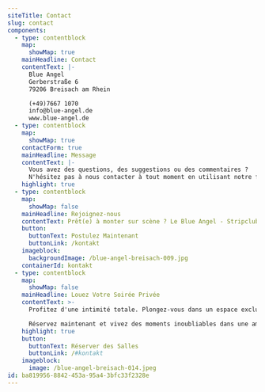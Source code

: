 ```yaml
---
siteTitle: Contact
slug: contact
components:
  - type: contentblock
    map:
      showMap: true
    mainHeadline: Contact
    contentText: |-
      Blue Angel
      Gerberstraße 6
      79206 Breisach am Rhein

      (+49)7667 1070
      info@blue-angel.de
      www.blue-angel.de
  - type: contentblock
    map:
      showMap: true
    contactForm: true
    mainHeadline: Message
    contentText: |-
      Vous avez des questions, des suggestions ou des commentaires ?
      N'hésitez pas à nous contacter à tout moment en utilisant notre formulaire de contact.
    highlight: true
  - type: contentblock
    map:
      showMap: false
    mainHeadline: Rejoignez-nous
    contentText: Prêt(e) à monter sur scène ? Le Blue Angel - Stripclub recherche des danseuses talentueuses qui veulent donner vie à leur art avec nous. Faites partie de notre monde séduisant et faites brûler votre passion sur scène. Postulez dès aujourd'hui pour une carrière passionnante au Blue Angel.
    button:
      buttonText: Postulez Maintenant
      buttonLink: /kontakt
    imageblock:
      backgroundImage: /blue-angel-breisach-009.jpg
    containerId: kontakt
  - type: contentblock
    map:
      showMap: false
    mainHeadline: Louez Votre Soirée Privée
    contentText: >-
      Profitez d'une intimité totale. Plongez-vous dans un espace exclusif entouré de séduction et de glamour.

      Réservez maintenant et vivez des moments inoubliables dans une ambiance qui captive vos sens.
    highlight: true
    button:
      buttonText: Réserver des Salles
      buttonLink: /#kontakt
    imageblock:
      image: /blue-angel-breisach-014.jpeg
id: ba819956-8842-453a-95a4-3bfc33f2328e
---
```

